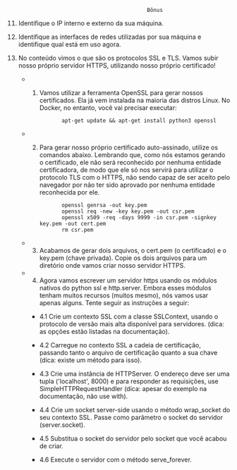                                                 Bônus

11. Identifique o IP interno e externo da sua máquina.

12. Identifique as interfaces de redes utilizadas por sua máquina e identifique qual está em uso agora.

13. No conteúdo vimos o que são os protocolos SSL e TLS. Vamos subir nosso próprio servidor HTTPS, utilizando nosso próprio certificado!

    - 1. Vamos utilizar a ferramenta OpenSSL para gerar nossos certificados. Ela já vem instalada na maioria das distros Linux. No Docker, no entanto, você vai precisar executar:

                    apt-get update && apt-get install python3 openssl

    - 2. Para gerar nosso próprio certificado auto-assinado, utilize os comandos abaixo. Lembrando que, como nós estamos gerando o certificado, ele não será reconhecido por nenhuma entidade certificadora, de modo que ele só nos servirá para utilizar o protocolo TLS com o HTTPS, não sendo capaz de ser aceito pelo navegador por não ter sido aprovado por nenhuma entidade reconhecida por ele.

                    openssl genrsa -out key.pem
                    openssl req -new -key key.pem -out csr.pem
                    openssl x509 -req -days 9999 -in csr.pem -signkey key.pem -out cert.pem
                    rm csr.pem

    - 3. Acabamos de gerar dois arquivos, o cert.pem (o certificado) e o key.pem (chave privada). Copie os dois arquivos para um diretório onde vamos criar nosso servidor HTTPS.

    - 4. Agora vamos escrever um servidor https usando os módulos nativos do python ssl e http.server. Embora esses módulos tenham muitos recursos (muitos mesmo), nós vamos usar apenas alguns. Tente seguir as instruções a seguir:

        - 4.1 Crie um contexto SSL com a classe SSLContext, usando o protocolo de versão mais alta disponível para servidores. (dica: as opções estão listadas na documentação).

        - 4.2 Carregue no contexto SSL a cadeia de certificação, passando tanto o arquivo de certificação quanto a sua chave (dica: existe um método para isso).

        - 4.3 Crie uma instância de HTTPServer. O endereço deve ser uma tupla ('localhost', 8000) e para responder as requisições, use SimpleHTTPRequestHandler (dica: apesar do exemplo na documentação, não use with).

        - 4.4 Crie um socket server-side usando o método wrap_socket do seu contexto SSL. Passe como parâmetro o socket do servidor (server.socket).

        - 4.5 Substitua o socket do servidor pelo socket que você acabou de criar.

        - 4.6 Execute o servidor com o método serve_forever.
